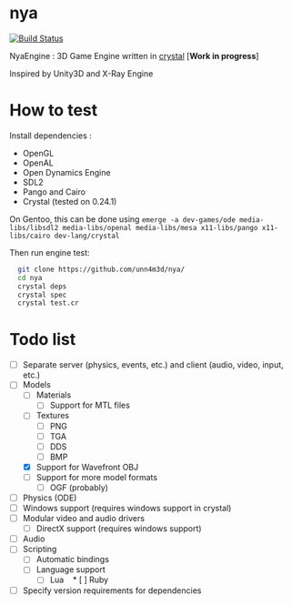 # nya

[![Build Status](https://travis-ci.org/unn4m3d/nya_engine.svg?branch=master)](https://travis-ci.org/unn4m3d/nya_engine)

NyaEngine : 3D Game Engine written in [crystal](https://crystal-lang.org/) \[**Work in progress**\]

Inspired by Unity3D and X-Ray Engine

# How to test

Install dependencies :

* OpenGL
* OpenAL
* Open Dynamics Engine
* SDL2
* Pango and Cairo
* Crystal (tested on 0.24.1)

On Gentoo, this can be done using `emerge -a dev-games/ode media-libs/libsdl2 media-libs/openal media-libs/mesa x11-libs/pango x11-libs/cairo dev-lang/crystal`

Then run engine test:

```sh
  git clone https://github.com/unn4m3d/nya/
  cd nya
  crystal deps
  crystal spec
  crystal test.cr
```

# Todo list

* [ ] Separate server (physics, events, etc.) and client (audio, video, input, etc.)
* [ ] Models
  * [ ] Materials
    * [ ] Support for MTL files
  * [ ] Textures
    * [ ] PNG
    * [ ] TGA
    * [ ] DDS
    * [ ] BMP
  * [x] Support for Wavefront OBJ
  * [ ] Support for more model formats
    * [ ] OGF (probably)
* [ ] Physics (ODE)
* [ ] Windows support (requires windows support in crystal)
* [ ] Modular video and audio drivers
  * [ ] DirectX support (requires windows support)
* [ ] Audio
* [ ] Scripting
  * [ ] Automatic bindings
  * [ ] Language support
    * [ ] Lua
    * [ ] Ruby
* [ ] Specify version requirements for dependencies 
